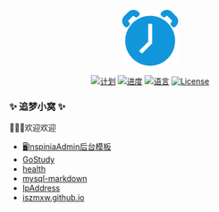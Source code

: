 <p align="center"><img src="./static/svg/plan.svg" width="100"></p>

<p align="center">
<a href="#"><img src="https://img.shields.io/badge/%E8%AE%A1-%E5%88%92-green?logo=symantec&style=plastic" alt="计划"></a>
<a href="#"><img src="https://img.shields.io/badge/%E8%BF%9B%E5%BA%A6-0%25-brightgreen" alt="进度"></a>
<a href="#"><img src="https://img.shields.io/badge/%E8%AF%AD%E8%A8%80-markdown-blue" alt="语言"></a>
<a href="#"><img src="https://img.shields.io/badge/License-MIT-red" alt="License"></a>
</p>

### ✨ 追梦小窝 ✨ 

👋👋👋欢迎欢迎

- [🖥InspiniaAdmin后台模板](https://iszmxw.github.io/InspiniaAdmin/)
- [GoStudy](https://github.com/iszmxw/GoStudy)
- [health](https://github.com/iszmxw/health)
- [mysql-markdown](https://github.com/iszmxw/mysql-markdown) 
- [IpAddress](https://github.com/iszmxw/IpAddress)
- [iszmxw.github.io](https://github.com/iszmxw/iszmxw.github.io)


